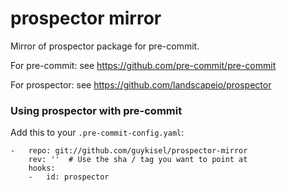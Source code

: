 prospector mirror
=============

Mirror of prospector package for pre-commit.

For pre-commit: see https://github.com/pre-commit/pre-commit

For prospector: see https://github.com/landscapeio/prospector


### Using prospector with pre-commit

Add this to your `.pre-commit-config.yaml`:

    -   repo: git://github.com/guykisel/prospector-mirror
        rev: ''  # Use the sha / tag you want to point at
        hooks:
        -   id: prospector
